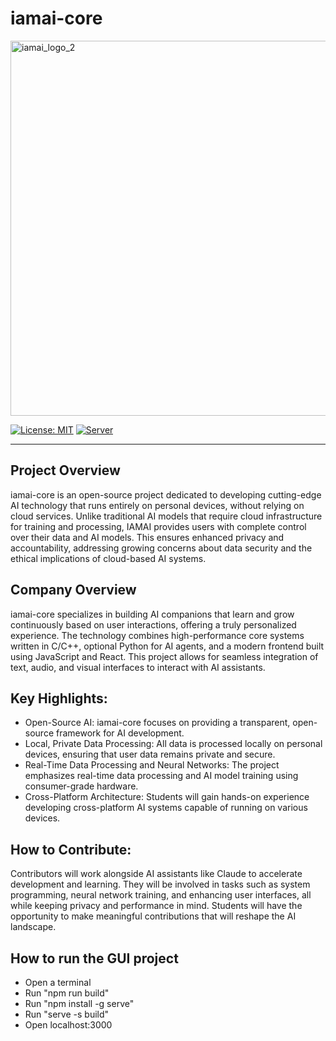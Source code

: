 # iamai-core
<img width="600" alt="iamai_logo_2" src="https://github.com/user-attachments/assets/18daef56-73b8-4031-a3aa-db53e751af25" />

[![License: MIT](https://img.shields.io/badge/license-MIT-blue.svg)](https://opensource.org/licenses/MIT)
[![Server](https://github.com/ggerganov/llama.cpp/actions/workflows/server.yml/badge.svg)](https://github.com/ggerganov/llama.cpp/actions/workflows/server.yml)

----

## Project Overview

iamai-core is an open-source project dedicated to developing cutting-edge AI technology that runs entirely on personal devices, without relying on cloud services. Unlike traditional AI models that require cloud infrastructure for training and processing, IAMAI provides users with complete control over their data and AI models. This ensures enhanced privacy and accountability, addressing growing concerns about data security and the ethical implications of cloud-based AI systems.

## Company Overview

iamai-core specializes in building AI companions that learn and grow continuously based on user interactions, offering a truly personalized experience. The technology combines high-performance core systems written in C/C++, optional Python for AI agents, and a modern frontend built using JavaScript and React. This project allows for seamless integration of text, audio, and visual interfaces to interact with AI assistants.

## Key Highlights:
- Open-Source AI: iamai-core focuses on providing a transparent, open-source framework for AI development.
- Local, Private Data Processing: All data is processed locally on personal devices, ensuring that user data remains private and secure.
- Real-Time Data Processing and Neural Networks: The project emphasizes real-time data processing and AI model training using consumer-grade hardware.
- Cross-Platform Architecture: Students will gain hands-on experience developing cross-platform AI systems capable of running on various devices.

## How to Contribute:
Contributors will work alongside AI assistants like Claude to accelerate development and learning. They will be involved in tasks such as system programming, neural network training, and enhancing user interfaces, all while keeping privacy and performance in mind. Students will have the opportunity to make meaningful contributions that will reshape the AI landscape.


## How to run the GUI project
- Open a terminal
- Run "npm run build"
- Run "npm install -g serve"
- Run "serve -s build"
- Open localhost:3000
